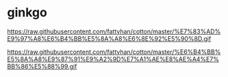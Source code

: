 # ginkgo

https://raw.githubusercontent.com/fattyhan/cotton/master/%E7%83%AD%E9%97%A8%E6%B4%BB%E5%8A%A8%E6%8E%92%E5%90%8D.gif

https://raw.githubusercontent.com/fattyhan/cotton/master/%E6%B4%BB%E5%8A%A8%E9%87%91%E9%A2%9D%E7%A1%AE%E8%AE%A4%E7%BB%86%E5%88%99.gif

